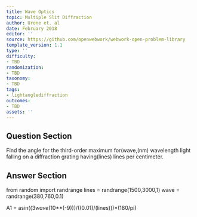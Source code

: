 ```yaml
---
title: Wave Optics
topic: Multiple Slit Diffraction
author: Urone et. al
date: February 2018
editor: ''
source: https://github.com/openwebwork/webwork-open-problem-library
template_version: 1.1
type: ''
difficulty:
- TBD
randomization:
- TBD
taxonomy:
- TBD
tags:
- lightanglediffraction
outcomes:
- TBD
assets: ''
---
```


## Question Section 

Find the angle for the third-order maximum for(wave,(nm) wavelength light falling on a diffraction grating having(lines) lines per centimeter.



## Answer Section

from random import randrange
lines = randrange(1500,3000,1)
wave = randrange(380,760,0.1)

A1 = asin((3*wave*(10**(-9)))/((0.01)/(lines)))*(180/pi)